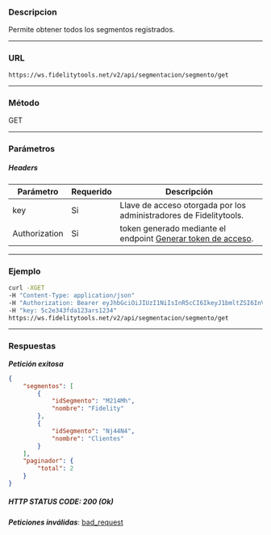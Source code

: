 ### Descripcion
Permite obtener todos los segmentos registrados.
___

### URL
` https://ws.fidelitytools.net/v2/api/segmentacion/segmento/get `
___

### Método
GET
___
### Parámetros

##### Headers

|Parámetro |Requerido |Descripción                 |
|----------|----------|----------------------------|
| key         | Si		 | Llave de acceso otorgada por los administradores de Fidelitytools. | 
| Authorization       | Si		 | token generado mediante el endpoint [Generar token de acceso](https://github.com/bebeto-fidelitytools/FidelitytoolsWS/blob/master/docs/usuario/autenticaci%C3%B3n.md). | 


___
### Ejemplo
```bash
curl -XGET 
-H "Content-Type: application/json" 
-H "Authorization: Bearer eyJhbGciOiJIUzI1NiIsInR5cCI6IkeyJ1bmltZSI6InVzZXJBY2Nlc3NDb25maWciLCJuYmYiOjE1NTYxMTk0MDcU1NjIwNTgwNywiaWF0IjoxNDA3LCJpc3MizovL3dzLmZpZGVsaXR5dG9vbHMubmV0L3YyIiwiYXVkIjoiaHR0cHM6Ly93cy5maWRlbGl0eXRvb2xzLm5ldC92MiJ9" 
-H "key: 5c2e343fda123ars1234" 
https://ws.fidelitytools.net/v2/api/segmentacion/segmento/get
```
___
### Respuestas
***Petición exitosa***
```json
{
    "segmentos": [
        {
            "idSegmento": "M214Mh",
            "nombre": "Fidelity"
        },
        {
            "idSegmento": "Nj44N4",
            "nombre": "Clientes"
        }
    ],
    "paginador": {
        "total": 2
    }
}
```

##### HTTP STATUS CODE: 200 (Ok)

***Peticiones inválidas***: [bad_request](https://github.com/bebeto-fidelitytools/FidelitytoolsWS/blob/master/docs/segmentacion/bad_request.md)
 
